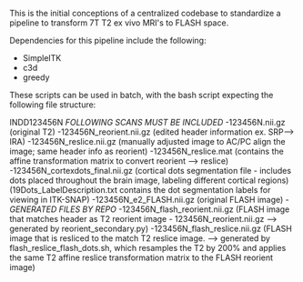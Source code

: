 This is the initial conceptions of a centralized codebase to standardize a pipeline to transform 7T T2 ex vivo MRI's to FLASH space.

Dependencies for this pipeline include the following:
- SimpleITK
- c3d
- greedy

These scripts can be used in batch, with the bash script expecting the following file structure:

INDD123456N
 *FOLLOWING SCANS MUST BE INCLUDED*
 -123456N.nii.gz (original T2)
 -123456N_reorient.nii.gz (edited header information ex. SRP--> IRA)
 -123456N_reslice.nii.gz (manually adjusted image to AC/PC align the image; same header info as reorient)
 -123456N_reslice.mat (contains the affine transformation matrix to convert reorient --> reslice)
 -123456N_cortexdots_final.nii.gz (cortical dots segmentation file - includes dots placed throughout the brain image, labeling different cortical regions) (19Dots_LabelDescription.txt contains the dot segmentation labels for viewing in ITK-SNAP)
 -123456N_e2_FLASH.nii.gz (original FLASH image)
 -*GENERATED FILES BY REPO*
 -123456N_flash_reorient.nii.gz (FLASH image that matches header as T2 reorient image - 123456N_reorient.nii.gz --> generated by reorient_secondary.py)
 -123456N_flash_reslice.nii.gz (FLASH image that is resliced to the match T2 reslice image. --> generated by flash_reslice_flash_dots.sh, which resamples the T2 by 200% and applies the same T2 affine reslice transformation matrix to the FLASH reorient image)
